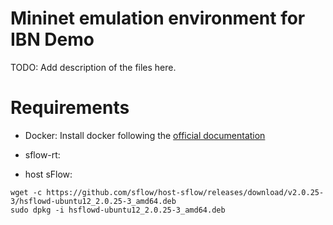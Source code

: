 # Mininet emulation environment for IBN Demo

TODO: Add description of the files here.

# Requirements

 - Docker: Install docker following the [official documentation](https://docs.docker.com/engine/install/ubuntu/)

 - sflow-rt:

 - host sFlow:
```
wget -c https://github.com/sflow/host-sflow/releases/download/v2.0.25-3/hsflowd-ubuntu12_2.0.25-3_amd64.deb
sudo dpkg -i hsflowd-ubuntu12_2.0.25-3_amd64.deb 
```

